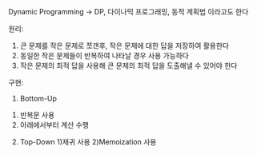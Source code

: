 
Dynamic Programming
-> DP, 다이나믹 프로그래밍, 동적 계획법 이라고도 한다

원리:
1. 큰 문제를 작은 문제로 쪼갠후, 작은 문제에 대한 답을 저장하여 활용한다
2. 동일한 작은 문제들이 반복하여 나타날 경우 사용 가능하다
3. 작은 문제의 최적 답을 사용해 큰 문제의 최적 답을 도출해낼 수 있어야 한다

구현:
1. Bottom-Up 
1) 반복문 사용
2) 아래에서부터 계산 수행

2. Top-Down
1)재귀 사용
2)Memoization 사용